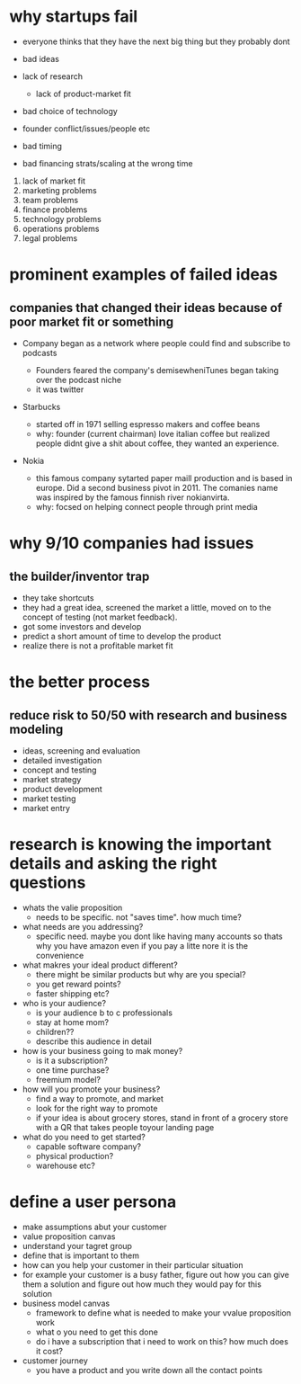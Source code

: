# why startups fail
- everyone thinks that they have the next big thing but they probably dont

- bad ideas
- lack of research
  - lack of product-market fit
- bad choice of technology
- founder conflict/issues/people etc
- bad timing
- bad financing strats/scaling at the wrong time

1. lack of market fit
2. marketing problems 
3. team problems
4. finance problems 
5. technology problems
6. operations problems
7. legal problems

# prominent examples of failed ideas
## companies that changed their ideas because of poor market fit or something

- Company began as a network where people could find and subscribe to podcasts
  - Founders feared the company's demisewheniTunes began taking over the podcast niche
  - it was twitter

- Starbucks 
  - started off in 1971 selling espresso makers and coffee beans
  - why: founder (current chairman) love italian coffee but realized people didnt give a shit about coffee, they wanted an experience.

- Nokia
  - this famous company sytarted paper maill production and is based in europe. Did a second business pivot in 2011. The comanies name was inspired by the famous finnish river nokianvirta.
  - why: focsed on helping connect people through print media



# why 9/10 companies had issues
## the builder/inventor trap

- they take shortcuts
- they had a great idea, screened the market a little, moved on to the concept of testing (not market feedback).
- got some investors and develop
- predict a short amount of time to develop the product
- realize there is not a profitable market fit


# the better process
## reduce risk to 50/50 with research and business modeling

- ideas, screening and evaluation
- detailed investigation
- concept and testing 
- market strategy
- product development
- market testing
- market entry


# research is knowing the important details and asking the right questions
- whats the valie proposition
  - needs to be specific. not "saves time". how much time?
- what needs are you addressing? 
  - specific need. maybe you dont like having many accounts so thats why you have amazon even if you pay a litte nore it is the convenience
- what makres your ideal product different? 
  - there might be similar products but why are you special? 
  - you get reward points? 
  - faster shipping etc?
- who is your audience? 
  - is your audience b to c professionals
  - stay at home mom? 
  - children??
  - describe this audience in detail
- how is your business going to mak money? 
  - is it a subscription? 
  - one time purchase? 
  - freemium model? 
- how will you promote your business?
  - find a way to promote, and market 
  - look for the right way to promote
  - if your idea is about grocery stores, stand in front of a grocery store with a QR that takes people toyour landing page
- what do you need to get started? 
  - capable software company? 
  - physical production? 
  - warehouse etc? 

# define a user persona
- make assumptions abut your customer
-  value proposition canvas
  - understand your tagret group
  - define that is important to them
  - how can you help your customer in their particular situation
  - for example your customer is a busy father, figure out how you can give them a solution and figure out how much they would pay for this solution
- business model canvas
  - framework to define what is needed to make your vvalue proposition work
  - what o you need to get this done
  - do i have a subscription that i need to work on this? how much does it cost? 
- customer journey
  - you have a product and you write down all the contact points



